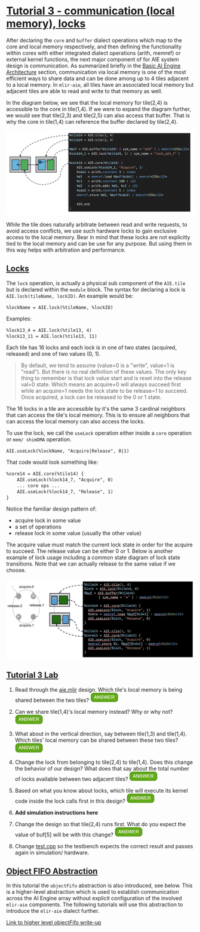 <!---//===- README.md --------------------------*- Markdown -*-===//
//
// This file is licensed under the Apache License v2.0 with LLVM Exceptions.
// See https://llvm.org/LICENSE.txt for license information.
// SPDX-License-Identifier: Apache-2.0 WITH LLVM-exception
//
// Copyright (C) 2022, Advanced Micro Devices, Inc.
// 
//===----------------------------------------------------------------------===//-->

# <ins>Tutorial 3 - communication (local memory), locks</ins>

After declaring the `core` and `buffer` dialect operations which map to the core and local memory respectively, and then defining the functionality within cores with either integrated dialect operations (arith, memref) or external kernel functions, the next major component of for AIE system design is communication. As summarized briefly in the [Basic AI Engine Architecture](../README.md) section, communication via local memory is one of the most efficient ways to share data and can be done among up to 4 tiles adjacent to a local memory. In `mlir-aie`, all tiles have an associated local memory but adjacent tiles are able to read and write to that memory as well.

In the diagram below, we see that the local memory for tile(2,4) is accessible to the core in tile(1,4). If we were to expand the diagram further, we would see that tile(2,3) and tile(2,5) can also access that buffer. That is why the core in tile(1,4) can reference the buffer declared by tile(2,4).

<p><img src="../images/diagram4.png" width="1000"><p>


While the tile does naturally arbitrate between read and write requests, to avoid access conflicts, we use such hardware locks to gain exclusive access to the local memory. Bear in mind that these locks are not explicitly tied to the local memory and can be use for any purpose. But using them in this way helps with arbitration and performance.

## <ins>Locks</ins>
The `lock` operation, is actually a physical sub component of the `AIE.tile` but is declared within the `module` block. The syntax for declaring a lock is `AIE.lock(tileName, lockID)`. An example would be:
```
%lockName = AIE.lock(%tileName, %lockID)
```
Examples:
```
%lock13_4 = AIE.lock(%tile13, 4)
%lock13_11 = AIE.lock(%tile13, 11)
```
Each tile has 16 locks and each lock is in one of two states (acquired, released) and one of two values (0, 1).
> By default, we tend to assume (value=0 is a "write", value=1 is "read"). But there is no real definition of these values. The only key thing to remember is that lock value start and is reset into the release val=0 state. Which means an acquire=0 will always succeed first while an acquire=1 needs the lock state to be release=1 to succeed. Once acquired, a lock can be released to the 0 or 1 state. 

The 16 locks in a tile are accessible by it's the same 3 cardinal neighbors that can access the tile's local memory. This is to ensure all neighbors that can access the local memory can also access the locks. 

To use the lock, we call the `useLock` operation either inside a `core` operation or `mem/ shimDMA` operation. 
```
AIE.useLock(%lockName, "Acquire|Release", 0|1)
```
That code would look something like:
```
%core14 = AIE.core(%tile14) {
    AIE.useLock(%lock14_7, "Acquire", 0)
    ... core ops ...
    AIE.useLock(%lock14_7, "Release", 1)
}
```
Notice the familiar design pattern of:
* acquire lock in some value
* a set of operations
* release lock in some value (usually the other value)

The acquire value must match the current lock state in order for the acquire to succeed. The release value can be either 0 or 1. Below is another example of lock usage including a common state diagram of lock state transitions. Note that we can actually release to the same value if we choose.
<p><img src="../images/diagram5.jpg?raw=true" width="800"><p>

## <ins>Tutorial 3 Lab </ins>

1. Read through the [aie.mlir](aie.mlir) design. Which tile's local memory is being shared between the two tiles? <img src="../images/answer1.jpg" title="tile(2,4)" height=25>

2. Can we share tile(1,4)'s local memory instead? Why or why not? <img src="../images/answer1.jpg" title="No, they do not both see tile(1,4) local memory." height=25>

3. What about in the vertical direction, say between tile(1,3) and tile(1,4). Which tiles' local memory can be shared between these two tiles? <img src="../images/answer1.jpg" title="both tile(1,3) and tile(1,4) can be shared" height=25>

4. Change the lock from belonging to tile(2,4) to tile(1,4). Does this change the behavior of our design? What does that say about the total number of locks available between two adjacent tiles? <img src="../images/answer1.jpg" title="No. Two adjacent tiles have up to 32 locks available to them." height=25>

5. Based on what you know about locks, which tile will execute its kernel code inside the lock calls first in this design? <img src="../images/answer1.jpg" title="tile(1,4)" height=25>

6. **Add simulation instructions here**

7. Change the design so that tile(2,4) runs first. What do you expect the value of buf[5] will be with this change? <img src="../images/answer1.jpg" title="100" height=25>

8. Change [test.cpp](test.cpp) so the testbench expects the correct result and passes again in simulation/ hardware. 

## <ins>Object FIFO Abstraction </ins>

In this tutorial the `objectFifo` abstraction is also introduced, see below. This is a higher-level abstraction which is used to establish communication across the AI Engine array without explicit configuration of the involved `mlir-aie` components. The following tutorials will use this abstraction to introduce the `mlir-aie` dialect further.

[Link to higher level objectFifo write-up](./objectFifo_ver)
